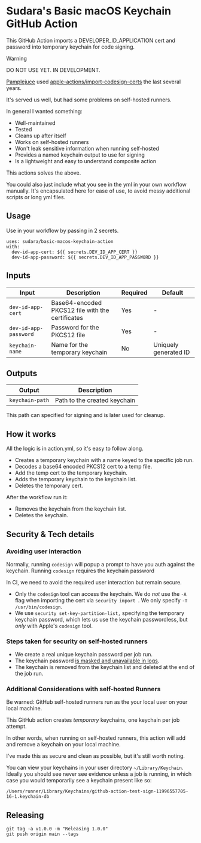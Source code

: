 # Sudara's Basic macOS Keychain GitHub Action

This GitHub Action imports a DEVELOPER_ID_APPLICATION cert and password into temporary keychain for code signing.

> [!WARNING]
> DO NOT USE YET. IN DEVELOPMENT.

[Pamplejuce](https://github.com/sudara/pamplejuce) used [apple-actions/import-codesign-certs](https://github.com/Apple-Actions/import-codesign-certs) the last several years.

It's served us well, but had some problems on self-hosted runners.

In general I wanted something:

- Well-maintained
- Tested
- Cleans up after itself
- Works on self-hosted runners
- Won't leak sensitive information when running self-hosted
- Provides a named keychain output to use for signing
- Is a lightweight and easy to understand composite action

This actions solves the above.

You could also just include what you see in the yml in your own workflow manually. It's encapsulated here for ease of use, to avoid messy additional scripts or long yml files.

## Usage

Use in your workflow by passing in 2 secrets.

```
uses: sudara/basic-macos-keychain-action
with:
  dev-id-app-cert: ${{ secrets.DEV_ID_APP_CERT }}
  dev-id-app-password: ${{ secrets.DEV_ID_APP_PASSWORD }}
```

## Inputs

| Input                 | Description                                      | Required | Default               |
| --------------------- | ------------------------------------------------ | -------- | --------------------- |
| `dev-id-app-cert`     | Base64-encoded PKCS12 file with the certificates | Yes      | -                     |
| `dev-id-app-password` | Password for the PKCS12 file                     | Yes      | -                     |
| `keychain-name`       | Name for the temporary keychain                  | No       | Uniquely generated ID |

## Outputs

| Output          | Description                  |
| --------------- | ---------------------------- |
| `keychain-path` | Path to the created keychain |

This path can specified for signing and is later used for cleanup.

## How it works

All the logic is in action.yml, so it's easy to follow along.

- Creates a temporary keychain with a name keyed to the specific job run.
- Decodes a base64 encoded PKCS12 cert to a temp file.
- Add the temp cert to the temporary keychain.
- Adds the temporary keychain to the keychain list.
- Deletes the temporary cert.

After the workflow run it:

- Removes the keychain from the keychain list.
- Deletes the keychain.

## Security & Tech details

### Avoiding user interaction

Normally, running `codesign` will popup a prompt to have you auth against the keychain. Running `codesign` requires the keychain password

In CI, we need to avoid the required user interaction but remain secure.

- Only the `codesign` tool can access the keychain. We do _not_ use the `-A` flag when importing the cert via `security import `. We only specify `-T /usr/bin/codesign`.
- We use `security set-key-partition-list,` specifying the temporary keychain password, which lets us use the keychain passwordless, but _only_ with Apple's `codesign` tool.

### Steps taken for security on self-hosted runners

- We create a real unique keychain password per job run.
- The keychain password [is masked and unavailable in logs](https://docs.github.com/en/actions/writing-workflows/choosing-what-your-workflow-does/workflow-commands-for-github-actions#masking-a-value-in-a-log).
- The keychain is removed from the keychain list and deleted at the end of the job run.

### Additional Considerations with self-hosted Runners

Be warned: GitHub self-hosted runners run as the your local user on your local machine.

This GitHub action creates _temporary_ keychains, one keychain per job attempt.

In other words, when running on self-hosted runners, this action will add and remove a keychain on your local machine.

I've made this as secure and clean as possible, but it's still worth noting.

You can view your keychains in your user directory `~/Library/Keychain`. Ideally you should see never see evidence unless a job is running, in which case you would temporarily see a keychain present like so:

```
/Users/runner/Library/Keychains/github-action-test-sign-11996557705-16-1.keychain-db
```

## Releasing

```
git tag -a v1.0.0 -m "Releasing 1.0.0"
git push origin main --tags
```
